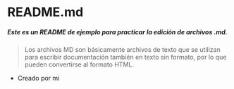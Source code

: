 # README.md   

##### Este es un README de ejemplo para practicar la edición de archivos .md.

> Los archivos MD son básicamente archivos de texto que se utilizan para escribir documentación también en texto sin formato, por lo que pueden convertirse al formato HTML.

* Creado por mi

